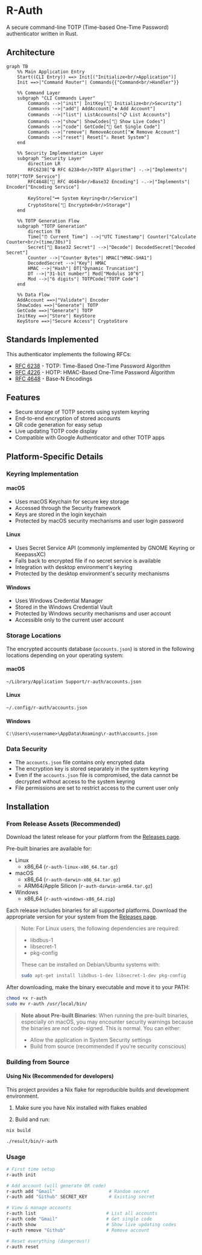 # R-Auth

A secure command-line TOTP (Time-based One-Time Password) authenticator written in Rust.

## Architecture

```mermaid
graph TB
    %% Main Application Entry
    Start((CLI Entry)) ==> Init[("Initialize<br/>Application")]
    Init ==>|"Command Router"| Commands{{"Command<br/>Handler"}}

    %% Command Layer
    subgraph "CLI Commands Layer"
        Commands -->|"init"| InitKey["🔐 Initialize<br/>Security"]
        Commands -->|"add"| AddAccount["➕ Add Account"]
        Commands -->|"list"| ListAccounts["📋 List Accounts"]
        Commands -->|"show"| ShowCodes["🔄 Show Live Codes"]
        Commands -->|"code"| GetCode["🎯 Get Single Code"]
        Commands -->|"remove"| RemoveAccount["❌ Remove Account"]
        Commands -->|"reset"| Reset["⚠️ Reset System"]
    end

    %% Security Implementation Layer
    subgraph "Security Layer"
        direction LR
        RFC6238["🔒 RFC 6238<br/>TOTP Algorithm"] -.->|"Implements"| TOTP["TOTP Service"]
        RFC4648["📝 RFC 4648<br/>Base32 Encoding"] -.->|"Implements"| Encoder["Encoding Service"]

        KeyStore["🗝️ System Keyring<br/>Service"]
        CryptoStore["💾 Encrypted<br/>Storage"]
    end

    %% TOTP Generation Flow
    subgraph "TOTP Generation"
        direction TB
        Time["⏰ Current Time"] -->|"UTC Timestamp"| Counter["Calculate Counter<br/>(time/30s)"]
        Secret["🔑 Base32 Secret"] -->|"Decode"| DecodedSecret["Decoded Secret"]
        Counter -->|"Counter Bytes"| HMAC["HMAC-SHA1"]
        DecodedSecret -->|"Key"| HMAC
        HMAC -->|"Hash"| DT["Dynamic Truncation"]
        DT -->|"31-bit number"| Mod["Modulus 10^6"]
        Mod -->|"6 digits"| TOTPCode["TOTP Code"]
    end

    %% Data Flow
    AddAccount ==>|"Validate"| Encoder
    ShowCodes ==>|"Generate"| TOTP
    GetCode ==>|"Generate"| TOTP
    InitKey ==>|"Store"| KeyStore
    KeyStore ==>|"Secure Access"| CryptoStore
```

## Standards Implemented

This authenticator implements the following RFCs:
- [RFC 6238](https://datatracker.ietf.org/doc/html/rfc6238) - TOTP: Time-Based One-Time Password Algorithm
- [RFC 4226](https://datatracker.ietf.org/doc/html/rfc4226) - HOTP: HMAC-Based One-Time Password Algorithm
- [RFC 4648](https://datatracker.ietf.org/doc/html/rfc4648) - Base-N Encodings

## Features

- Secure storage of TOTP secrets using system keyring
- End-to-end encryption of stored accounts
- QR code generation for easy setup
- Live updating TOTP code display
- Compatible with Google Authenticator and other TOTP apps

## Platform-Specific Details

### Keyring Implementation

#### macOS
- Uses macOS Keychain for secure key storage
- Accessed through the Security framework
- Keys are stored in the login keychain
- Protected by macOS security mechanisms and user login password

#### Linux
- Uses Secret Service API (commonly implemented by GNOME Keyring or KeepassXC)
- Falls back to encrypted file if no secret service is available
- Integration with desktop environment's keyring
- Protected by the desktop environment's security mechanisms

#### Windows
- Uses Windows Credential Manager
- Stored in the Windows Credential Vault
- Protected by Windows security mechanisms and user account
- Accessible only to the current user account

### Storage Locations

The encrypted accounts database (`accounts.json`) is stored in the following locations depending on your operating system:

#### macOS
```
~/Library/Application Support/r-auth/accounts.json
```

#### Linux
```
~/.config/r-auth/accounts.json
```

#### Windows
```
C:\Users\<username>\AppData\Roaming\r-auth\accounts.json
```

### Data Security

- The `accounts.json` file contains only encrypted data
- The encryption key is stored separately in the system keyring
- Even if the `accounts.json` file is compromised, the data cannot be decrypted without access to the system keyring
- File permissions are set to restrict access to the current user only

## Installation

### From Release Assets (Recommended)
Download the latest release for your platform from the [Releases page](https://github.com/Ervan0707/r-auth/releases).

Pre-built binaries are available for:

- Linux
  - x86_64 (`r-auth-linux-x86_64.tar.gz`)
- macOS
  - x86_64 (`r-auth-darwin-x86_64.tar.gz`)
  - ARM64/Apple Silicon (`r-auth-darwin-arm64.tar.gz`)
- Windows
  - x86_64 (`r-auth-windows-x86_64.zip`)

Each release includes binaries for all supported platforms. Download the appropriate version for your system from the [Releases page](https://github.com/Ervan0707/r-auth/releases).

> Note: For Linux users, the following dependencies are required:
> - libdbus-1
> - libsecret-1
> - pkg-config
>
> These can be installed on Debian/Ubuntu systems with:
> ```bash
> sudo apt-get install libdbus-1-dev libsecret-1-dev pkg-config
> ```


After downloading, make the binary executable and move it to your PATH:
```bash
chmod +x r-auth
sudo mv r-auth /usr/local/bin/
```

> **Note about Pre-built Binaries**: When running the pre-built binaries, especially on macOS, you may encounter security warnings because the binaries are not code-signed. This is normal. You can either:
> - Allow the application in System Security settings
> - Build from source (recommended if you're security conscious)

### Building from Source

#### Using Nix (Recommended for developers)

This project provides a Nix flake for reproducible builds and development environment.


1. Make sure you have Nix installed with flakes enabled

2. Build and run:
```bash
nix build

./result/bin/r-auth
```


### Usage

```bash
# First time setup
r-auth init

# Add account (will generate QR code)
r-auth add "Gmail"                    # Random secret
r-auth add "Github" SECRET_KEY        # Existing secret

# View & manage accounts
r-auth list                          # List all accounts
r-auth code "Gmail"                  # Get single code
r-auth show                          # Show live updating codes
r-auth remove "Github"               # Remove account

# Reset everything (dangerous!)
r-auth reset
```

